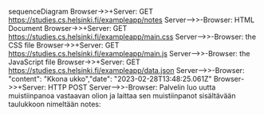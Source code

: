 sequenceDiagram
    Browser->>+Server: GET https://studies.cs.helsinki.fi/exampleapp/notes
    Server-->>-Browser: HTML Document
    Browser->>+Server: GET https://studies.cs.helsinki.fi/exampleapp/main.css
    Server-->>-Browser: the CSS file
    Browser->>+Server: GET https://studies.cs.helsinki.fi/exampleapp/main.js
    Server-->>-Browser: the JavaScript file
    Browser->>+Server: GET https://studies.cs.helsinki.fi/exampleapp/data.json
    Server-->>-Browser: "content": "Kkona ukko","date": "2023-02-28T13:48:25.061Z"
    Browser->>+Server: HTTP POST
    Server-->>-Browser: Palvelin luo uutta muistiinpanoa vastaavan olion ja laittaa sen muistiinpanot sisältävään taulukkoon nimeltään notes:
    